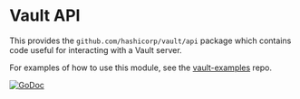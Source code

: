 Vault API
=================

This provides the `github.com/hashicorp/vault/api` package which contains code useful for interacting with a Vault server.

For examples of how to use this module, see the [vault-examples](https://github.com/hashicorp/vault-examples/tree/main/go) repo.

[![GoDoc](https://godoc.org/github.com/hashicorp/vault/api?status.png)](https://godoc.org/github.com/hashicorp/vault/api)